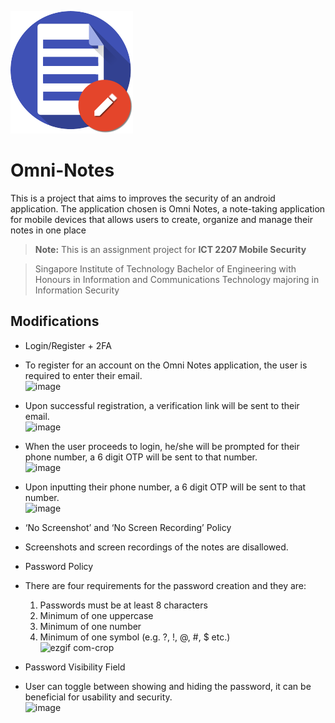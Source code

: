  ![icon](assets/logo.png)

Omni-Notes
==========

This is a project that aims to improves the security of an android application. The application chosen is Omni Notes, a note-taking application for mobile devices that allows users to create, organize and manage their notes in one place
> **Note:** This is an assignment project for  **ICT 2207 Mobile Security** 

> Singapore Institute of Technology Bachelor of Engineering with Honours in Information and Communications Technology majoring in Information Security

## Modifications

- Login/Register + 2FA  
 - To register for an account on the Omni Notes application, the user is required to enter their email.  
 ![image](https://user-images.githubusercontent.com/59412437/229137940-05fb58e1-9c4a-41c6-9e06-8767752c3a87.png)

 - Upon successful registration, a verification link will be sent to their email.  
 ![image](https://user-images.githubusercontent.com/59412437/229138275-c753c2f1-1233-4e5c-9576-1bba829c95d4.png)

 - When the user proceeds to login, he/she will be prompted for their phone number, a 6 digit OTP will be sent to that number.  
 ![image](https://user-images.githubusercontent.com/59412437/229138895-7199cc4d-a294-41c7-abdb-dfafbafac779.png)

 - Upon inputting their phone number, a 6 digit OTP will be sent to that number.  
 ![image](https://user-images.githubusercontent.com/59412437/229139082-b5a6b434-7cb4-4485-a965-23eb47bfe0bb.png)

- ‘No Screenshot’ and ‘No Screen Recording’ Policy  
 - Screenshots and screen recordings of the notes are disallowed.  
 
 - Password Policy 
  - There are four requirements for the password creation and they are:  
    1. Passwords must be at least 8 characters  
    2. Minimum of one uppercase  
    3. Minimum of one number  
    4. Minimum of one symbol (e.g. ?, !, @, #, $ etc.)  
![ezgif com-crop](https://user-images.githubusercontent.com/59412437/229144003-2c284c19-1b9b-4e2a-9caf-391f6beb26dc.gif)

- Password Visibility Field  
 - User can toggle between showing and hiding the password, it can be beneficial for usability and security.  
![image](https://user-images.githubusercontent.com/59412437/229144465-e201594e-03bb-42ac-8d75-cadcc8311198.png)


 
